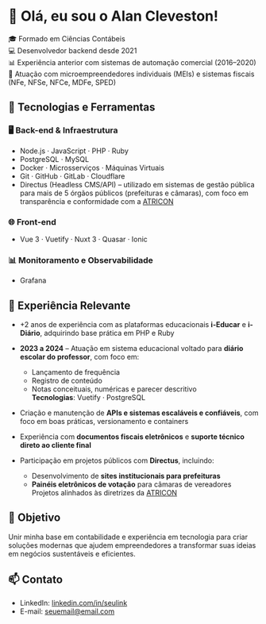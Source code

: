 # 👋 Olá, eu sou o Alan Cleveston!

🎓 Formado em Ciências Contábeis  
💻 Desenvolvedor backend desde 2021  
📊 Experiência anterior com sistemas de automação comercial (2016–2020)  
📌 Atuação com microempreendedores individuais (MEIs) e sistemas fiscais (NFe, NFSe, NFCe, MDFe, SPED)

## 🚀 Tecnologias e Ferramentas

### 🖥️ Back-end & Infraestrutura
- Node.js · JavaScript · PHP · Ruby  
- PostgreSQL · MySQL  
- Docker · Microsserviços · Máquinas Virtuais  
- Git · GitHub · GitLab · Cloudflare  
- Directus (Headless CMS/API) – utilizado em sistemas de gestão pública para mais de 5 órgãos públicos (prefeituras e câmaras), com foco em transparência e conformidade com a [ATRICON](https://radardatransparencia.atricon.org.br/)

### 🌐 Front-end
- Vue 3 · Vuetify · Nuxt 3 · Quasar · Ionic

### 📊 Monitoramento e Observabilidade
- Grafana

## 💼 Experiência Relevante

- +2 anos de experiência com as plataformas educacionais **i-Educar** e **i-Diário**, adquirindo base prática em PHP e Ruby

- **2023 a 2024** – Atuação em sistema educacional voltado para **diário escolar do professor**, com foco em:
  - Lançamento de frequência  
  - Registro de conteúdo  
  - Notas conceituais, numéricas e parecer descritivo  
  **Tecnologias**: Vuetify · PostgreSQL

- Criação e manutenção de **APIs e sistemas escaláveis e confiáveis**, com foco em boas práticas, versionamento e containers

- Experiência com **documentos fiscais eletrônicos** e **suporte técnico direto ao cliente final**

- Participação em projetos públicos com **Directus**, incluindo:
  - Desenvolvimento de **sites institucionais para prefeituras**
  - **Painéis eletrônicos de votação** para câmaras de vereadores  
  Projetos alinhados às diretrizes da [ATRICON](https://atricon.org.br/)

## 🎯 Objetivo

Unir minha base em contabilidade e experiência em tecnologia para criar soluções modernas que ajudem empreendedores a transformar suas ideias em negócios sustentáveis e eficientes.

## 📫 Contato

- LinkedIn: [linkedin.com/in/seulink](https://linkedin.com/in/seulink)  
- E-mail: seuemail@email.com
